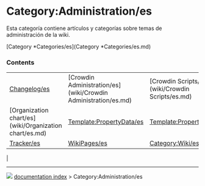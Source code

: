 # Category:Administration/es
Esta categoría contiene artículos y categorías sobre temas de administración de la wiki.

[Category   *Categories/es](Category   *Categories/es.md)

### Contents

|     |     |     |
| --- | --- | --- |
| [Changelog/es](wiki/Changelog/es.md) | [Crowdin Administration/es](wiki/Crowdin Administration/es.md) | [Crowdin Scripts/es](wiki/Crowdin Scripts/es.md) |
| [Organization chart/es](wiki/Organization chart/es.md) | [Template:PropertyData/es](wiki/Template_PropertyData/es.md) | [Template:PropertyView/es](wiki/Template_PropertyView/es.md) |
| [Tracker/es](wiki/Tracker/es.md) | [WikiPages/es](wiki/WikiPages/es.md) | [Category:Wiki/es](wiki/Category_Wiki/es.md) |
|



---
![](images/Right_arrow.png) [documentation index](../README.md) > Category:Administration/es
